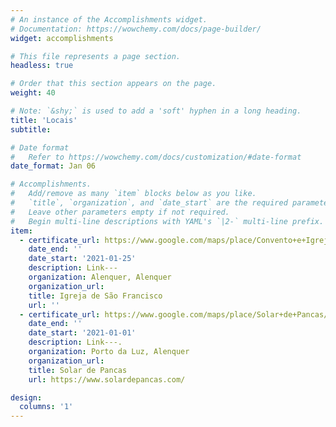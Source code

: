 ```yaml
---
# An instance of the Accomplishments widget.
# Documentation: https://wowchemy.com/docs/page-builder/
widget: accomplishments

# This file represents a page section.
headless: true

# Order that this section appears on the page.
weight: 40

# Note: `&shy;` is used to add a 'soft' hyphen in a long heading.
title: 'Locais'
subtitle:

# Date format
#   Refer to https://wowchemy.com/docs/customization/#date-format
date_format: Jan 06

# Accomplishments.
#   Add/remove as many `item` blocks below as you like.
#   `title`, `organization`, and `date_start` are the required parameters.
#   Leave other parameters empty if not required.
#   Begin multi-line descriptions with YAML's `|2-` multi-line prefix.
item:
  - certificate_url: https://www.google.com/maps/place/Convento+e+Igreja+de+S%C3%A3o+Francisco/@39.0538397,-9.0123836,18.12z/data=!4m5!3m4!1s0xd18d9ffc4765c45:0x247319766d6b7083!8m2!3d39.0538259!4d-9.0122711
    date_end: ''
    date_start: '2021-01-25'
    description: Link---
    organization: Alenquer, Alenquer
    organization_url: 
    title: Igreja de São Francisco
    url: ''
  - certificate_url: https://www.google.com/maps/place/Solar+de+Pancas/@39.0581939,-9.03528,16.26z/data=!4m5!3m4!1s0x0:0x4dcf9a97e6d77b56!8m2!3d39.0567442!4d-9.0330927
    date_end: ''
    date_start: '2021-01-01'
    description: Link---.
    organization: Porto da Luz, Alenquer
    organization_url: 
    title: Solar de Pancas
    url: https://www.solardepancas.com/

design:
  columns: '1'
---
```

